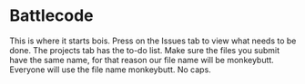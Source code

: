 # Battlecode
This is where it starts bois.
Press on the Issues tab to view what needs to be done.
The projects tab has the to-do list.
Make sure the files you submit have the same name, for that reason our file name will be monkeybutt. Everyone will use the file name monkeybutt. No caps.
